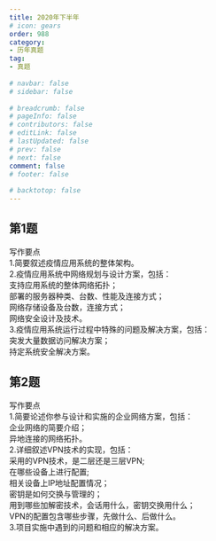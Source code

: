 ```yaml
---  
title: 2020年下半年  
# icon: gears  
order: 988  
category:  
- 历年真题  
tag:  
- 真题  
  
# navbar: false  
# sidebar: false  
  
# breadcrumb: false  
# pageInfo: false  
# contributors: false  
# editLink: false  
# lastUpdated: false  
# prev: false  
# next: false  
comment: false  
# footer: false  
  
# backtotop: false  
---  
```

## 第1题 ##

写作要点  
1.简要叙述疫情应用系统的整体架构。  
2.疫情应用系统中网络规划与设计方案，包括：  
支持应用系统的整体网络拓扑；  
部署的服务器种类、台数、性能及连接方式；  
网络存储设备及台数，连接方式；  
网络安全设计及技术。  
3.疫情应用系统运行过程中特殊的问题及解决方案，包括：  
突发大量数据访问解决方案；  
持定系统安全解决方案。  


## 第2题 ##

写作要点  
1.简要论述你参与设计和实施的企业网络方案，包括：  
企业网络的简要介绍；  
异地连接的网络拓扑。  
2.详细叙述VPN技术的实现，包括：  
采用的VPN技术，是二层还是三层VPN;  
在哪些设备上进行配置;  
相关设备上IP地址配置情况；  
密钥是如何交换与管理的；  
用到哪些加解密技术，会话用什么，密钥交换用什么；  
VPN的配置包含哪些步骤，先做什么、后做什么。  
3.项目实施中遇到的问题和相应的解决方案。  

